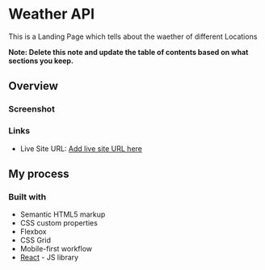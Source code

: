 # Weather API

This is a Landing Page which tells about the waether of different Locations

**Note: Delete this note and update the table of contents based on what sections you keep.**

## Overview

### Screenshot


### Links

- Live Site URL: [Add live site URL here](https://your-live-site-url.com)

## My process

### Built with

- Semantic HTML5 markup
- CSS custom properties
- Flexbox
- CSS Grid
- Mobile-first workflow
- [React](https://reactjs.org/) - JS library

